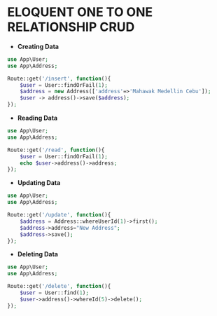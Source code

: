 # ELOQUENT ONE TO ONE RELATIONSHIP CRUD
- **Creating Data**
```php
use App\User;
use App\Address;

Route::get('/insert', function(){
    $user = User::findOrFail(1);
    $address = new Address(['address'=>'Mahawak Medellin Cebu']);
    $user -> address()->save($address);
});
```

- **Reading Data**
```php
use App\User;
use App\Address;

Route::get('/read', function(){
    $user = User::findOrFail(1);
    echo $user->address()->address;
});
```

- **Updating Data**
```php
use App\User;
use App\Address;

Route::get('/update', function(){
    $address = Address::whereUserId(1)->first();
    $address->address="New Address";
    $address->save();
});
```

- **Deleting Data**
```php
use App\User;
use App\Address;

Route::get('/delete', function(){
    $user = User::find(1);
    $user->address()->whereId(5)->delete();
});
```
